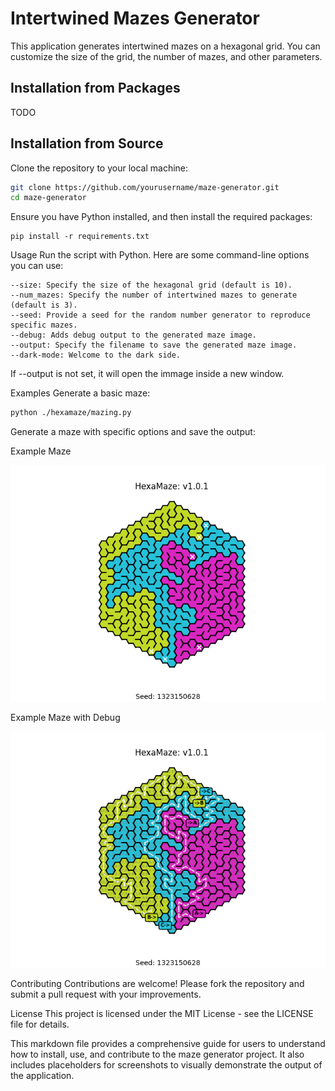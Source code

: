 # Intertwined Mazes Generator

This application generates intertwined mazes on a hexagonal grid. You can customize the size of the grid, the number of mazes, and other parameters.

## Installation from Packages

TODO

## Installation from Source

Clone the repository to your local machine:

```bash
git clone https://github.com/yourusername/maze-generator.git
cd maze-generator
```
Ensure you have Python installed, and then install the required packages:
```
pip install -r requirements.txt
```

Usage
Run the script with Python. Here are some command-line options you can use:

```
--size: Specify the size of the hexagonal grid (default is 10).
--num_mazes: Specify the number of intertwined mazes to generate (default is 3).
--seed: Provide a seed for the random number generator to reproduce specific mazes.
--debug: Adds debug output to the generated maze image.
--output: Specify the filename to save the generated maze image.
--dark-mode: Welcome to the dark side.
```

If --output is not set, it will open the immage inside a new window.

Examples
Generate a basic maze:

```bash
python ./hexamaze/mazing.py
```
Generate a maze with specific options and save the output:

Example Maze

![Screenshot of a generated maze.](example.png)

Example Maze with Debug

![Screenshot of a generated maze.](example-debug.png)

Contributing
Contributions are welcome! Please fork the repository and submit a pull request with your improvements.

License
This project is licensed under the MIT License - see the LICENSE file for details.


This markdown file provides a comprehensive guide for users to understand how to install, use, and contribute to the maze generator project. It also includes placeholders for screenshots to visually demonstrate the output of the application.
